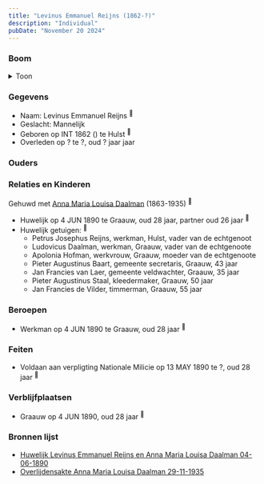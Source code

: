 ```yaml
---
title: "Levinus Emmanuel Reijns (1862-?)"
description: "Individual"
pubDate: "November 20 2024"
---
```


### Boom
<details><summary>Toon</summary>

![test](https://www.plantuml.com/plantuml/svg/XT9DJm8n40RWUt_510xgmMJP5GE4eAABO1I9NrSokpj2fH-aqvLi3F_T2XlrfBTcElFEawRdxD7vKYl1AsdMw513XlbguMnfYakhh0Flq72u8kF5KXO4kNIvelsPzDfNe4bdv7XVOa-EhA_M97wbvWgPuKC0mD2wWjpJKkOhGypzlaPf1WD8n5Q80vZjLh4G-v76BRrBKpAaMgCfIS43oJV33K26IHJ5IGU-8vffCcgFXc7FnwiaLMoXtyimg-QPzLvHRm2JwHEqEgSn71x1k5JiVtNogbHgZgQOvyuoPpRmmiWPd7t9Qiw5CGXtw2J2hIqb8rmXga3x1iLTWEPec2PfyWSaZk0ndNrP4hXsYENcVqb8djw_GAkRj66Cw1Jf8AjX_Tw6YaAQHMWyWPldQSZkHZlLA8gYJWkQIYwMlYAbx2R8jg9-lkFZkaFK_9-2E2TJXF_n2G00)
</details>

### Gegevens
- Naam: Levinus Emmanuel Reijns <sup><a href="../s00396/" style="text-decoration:none" title="Huwelijk Levinus Emmanuel Reijns en Anna Maria Louisa Daalman 04-06-1890">:link:</a></sup>
- Geslacht: Mannelijk
- Geboren op INT 1862 () te Hulst <sup><a href="../s00396/" style="text-decoration:none" title="Huwelijk Levinus Emmanuel Reijns en Anna Maria Louisa Daalman 04-06-1890">:link:</a></sup>
- Overleden op ? te ?, oud ? jaar jaar 

### Ouders

### Relaties en Kinderen

Gehuwd met [Anna Maria Louisa Daalman](../i00229/) (1863-1935) <sup><a href="../s00396/" style="text-decoration:none" title="Huwelijk Levinus Emmanuel Reijns en Anna Maria Louisa Daalman 04-06-1890">:link:</a></sup>
- Huwelijk op 4 JUN 1890 te Graauw, oud 28 jaar, partner oud 26 jaar <sup><a href="../s00396/" style="text-decoration:none" title="Huwelijk Levinus Emmanuel Reijns en Anna Maria Louisa Daalman 04-06-1890">:link:</a></sup>
- Huwelijk getuigen:  <sup><a href="../s00396/" style="text-decoration:none" title="Huwelijk Levinus Emmanuel Reijns en Anna Maria Louisa Daalman 04-06-1890">:link:</a></sup>
  - Petrus Josephus Reijns, werkman, Hulst, vader van de echtgenoot
  - Ludovicus Daalman, werkman, Graauw, vader van de echtgenoote
  - Apolonia Hofman, werkvrouw, Graauw, moeder van de echtgenoote
  - Pieter Augustinus Baart, gemeente secretaris, Graauw, 43 jaar
  - Jan Francies van Laer, gemeente veldwachter, Graauw, 35 jaar
  - Pieter Augustinus Staal, kleedermaker, Graauw, 50 jaar
  - Jan Francies de Vilder, timmerman, Graauw, 55 jaar

### Beroepen
- Werkman op 4 JUN 1890 te Graauw, oud 28 jaar <sup><a href="../s00396/" style="text-decoration:none" title="Huwelijk Levinus Emmanuel Reijns en Anna Maria Louisa Daalman 04-06-1890">:link:</a></sup>

### Feiten
- Voldaan aan verpligting Nationale Milicie op 13 MAY 1890 te ?, oud 28 jaar <sup><a href="../s00396/" style="text-decoration:none" title="Huwelijk Levinus Emmanuel Reijns en Anna Maria Louisa Daalman 04-06-1890">:link:</a></sup>

### Verblijfplaatsen
- Graauw  op 4 JUN 1890, oud 28 jaar  <sup><a href="../s00396/" style="text-decoration:none" title="Huwelijk Levinus Emmanuel Reijns en Anna Maria Louisa Daalman 04-06-1890">:link:</a></sup>

### Bronnen lijst
- [Huwelijk Levinus Emmanuel Reijns en Anna Maria Louisa Daalman 04-06-1890](../s00396/)
- [Overlijdensakte Anna Maria Louisa Daalman 29-11-1935](../s00408/)